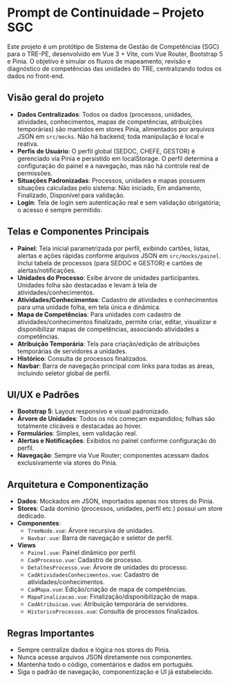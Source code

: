 # Prompt de Continuidade – Projeto SGC

Este projeto é um protótipo de Sistema de Gestão de Competências (SGC) para o TRE-PE, desenvolvido em Vue 3 + Vite, com
Vue Router, Bootstrap 5 e Pinia. O objetivo é simular os fluxos de mapeamento, revisão e diagnóstico de competências das unidades
do TRE, centralizando todos os dados no front-end.

## Visão geral do projeto

- **Dados Centralizados**: Todos os dados (processos, unidades, atividades, conhecimentos, mapas de competências,
  atribuições temporárias) são mantidos em stores Pinia, alimentados por arquivos JSON em `src/mocks`. Não há backend;
  toda manipulação é local e reativa.
- **Perfis de Usuário**: O perfil global (SEDOC, CHEFE, GESTOR) é gerenciado via Pinia e persistido em localStorage. O
  perfil determina a configuração do painel e a navegação, mas não há controle real de permissões.
- **Situações Padronizadas**: Processos, unidades e mapas possuem situações calculadas pelo sistema: Não iniciado, Em
  andamento, Finalizado, Disponível para validação.
- **Login**: Tela de login sem autenticação real e sem validação obrigatória; o acesso é sempre permitido.

## Telas e Componentes Principais

- **Painel**: Tela inicial parametrizada por perfil, exibindo cartões, listas, alertas e ações rápidas conforme arquivos
  JSON em `src/mocks/painel`. Inclui tabela de processos (para SEDOC e GESTOR) e cartões de alertas/notificações.
- **Unidades do Processo**: Exibe árvore de unidades participantes. Unidades folha são destacadas e levam à tela de
  atividades/conhecimentos.
- **Atividades/Conhecimentos**: Cadastro de atividades e conhecimentos para uma unidade folha, em tela única e dinâmica.
- **Mapa de Competências**: Para unidades com cadastro de atividades/conhecimentos finalizado, permite criar, editar, visualizar e disponibilizar mapas de
  competências, associando atividades a competências.
- **Atribuição Temporária**: Tela para criação/edição de atribuições temporárias de servidores a unidades.
- **Histórico**: Consulta de processos finalizados.
- **Navbar**: Barra de navegação principal com links para todas as áreas, incluindo seletor global de perfil.

## UI/UX e Padrões

- **Bootstrap 5**: Layout responsivo e visual padronizado.
- **Árvore de Unidades**: Todos os nós começam expandidos; folhas são totalmente clicáveis e destacadas ao hover.
- **Formulários**: Simples, sem validação real.
- **Alertas e Notificações**: Exibidos no painel conforme configuração do perfil.
- **Navegação**: Sempre via Vue Router; componentes acessam dados exclusivamente via stores do Pinia.

## Arquitetura e Componentização

- **Dados**: Mockados em JSON, importados apenas nos stores do Pinia.
- **Stores**: Cada domínio (processos, unidades, perfil etc.) possui um store dedicado.
- **Componentes**:
  - `TreeNode.vue`: Árvore recursiva de unidades.
  - `Navbar.vue`: Barra de navegação e seletor de perfil.
- **Views**
  - `Painel.vue`: Painel dinâmico por perfil.
  - `CadProcesso.vue`: Cadastro de processo.
  - `DetalhesProcesso.vue`: Árvore de unidades do processo.
  - `CadAtividadesConhecimentos.vue`: Cadastro de atividades/conhecimentos.
  - `CadMapa.vue`: Edição/criação de mapa de competências.
  - `MapaFinalizacao.vue`: Finalização/disponibilização de mapa.
  - `CadAtribuicao.vue`: Atribuição temporária de servidores.
  - `HistoricoProcessos.vue`: Consulta de processos finalizados.

## Regras Importantes
- Sempre centralize dados e lógica nos stores do Pinia.
- Nunca acesse arquivos JSON diretamente nos componentes.
- Mantenha todo o código, comentários e dados em português.
- Siga o padrão de navegação, componentização e UI já estabelecido.